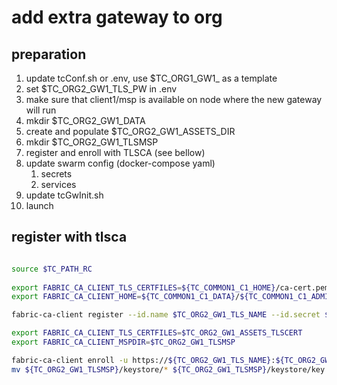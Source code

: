 # add extra gateway to org

## preparation

1. update tcConf.sh or .env, use $TC_ORG1_GW1_ as a template
2. set $TC_ORG2_GW1_TLS_PW in .env
3. make sure that client1/msp is available on node where the new gateway will run
4. mkdir $TC_ORG2_GW1_DATA
5. create and populate $TC_ORG2_GW1_ASSETS_DIR
6. mkdir $TC_ORG2_GW1_TLSMSP
7. register and enroll with TLSCA (see bellow)
8. update swarm config (docker-compose yaml)
   1. secrets
   2. services
9. update tcGwInit.sh
10. launch

## register with tlsca

```bash

source $TC_PATH_RC
 
export FABRIC_CA_CLIENT_TLS_CERTFILES=${TC_COMMON1_C1_HOME}/ca-cert.pem
export FABRIC_CA_CLIENT_HOME=${TC_COMMON1_C1_DATA}/${TC_COMMON1_C1_ADMIN}

fabric-ca-client register --id.name $TC_ORG2_GW1_TLS_NAME --id.secret $TC_ORG2_GW1_TLS_PW --id.type client -u https://0.0.0.0:${TC_COMMON1_C1_PORT}

export FABRIC_CA_CLIENT_TLS_CERTFILES=$TC_ORG2_GW1_ASSETS_TLSCERT
export FABRIC_CA_CLIENT_MSPDIR=$TC_ORG2_GW1_TLSMSP

fabric-ca-client enroll -u https://${TC_ORG2_GW1_TLS_NAME}:${TC_ORG2_GW1_TLS_PW}@0.0.0.0:${TC_COMMON1_C1_PORT} --enrollment.profile tls --csr.hosts ${TC_ORG2_GW1_FQDN},${TC_ORG2_GW1_NAME},localhost
mv ${TC_ORG2_GW1_TLSMSP}/keystore/* ${TC_ORG2_GW1_TLSMSP}/keystore/key.pem 

```
